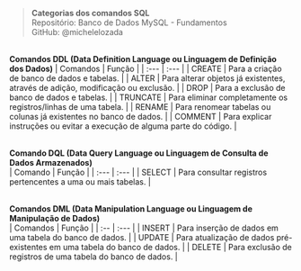 > **Categorias dos comandos SQL**  
> Repositório: Banco de Dados MySQL - Fundamentos   
> GitHub: @michelelozada
&nbsp;
     
&nbsp;   
**Comandos DDL (Data Definition Language ou Linguagem de Definição dos Dados)** 
| Comandos | Função                                                                          |
| :---     | :---                                                                            |
| CREATE   | Para a criação de banco de dados e tabelas.                                     |
| ALTER    | Para alterar objetos já existentes, através de adição, modificação ou exclusão. |
| DROP     | Para a exclusão de banco de dados e tabelas.                                    |
| TRUNCATE | Para eliminar completamente os registros/linhas de uma tabela.                  |
| RENAME   | Para renomear tabelas ou colunas já existentes no banco de dados.               |
| COMMENT  | Para explicar instruções ou evitar a execução de alguma parte do código.        |

&nbsp;
&nbsp;   
**Comando DQL (Data Query Language ou Linguagem de Consulta de Dados Armazenados)**   
| Comando | Função                                                       |
| :---    | :---                                                         |
| SELECT  | Para consultar registros pertencentes a uma ou mais tabelas. |

&nbsp;
&nbsp;   
**Comandos DML (Data Manipulation Language ou Linguagem de Manipulação de Dados)**   
| Comandos | Função                                                                    |
| :--      | :---                                                                      |
| INSERT   | Para inserção de dados em uma tabela do banco de dados.                   |
| UPDATE   | Para atualização de dados pré-existentes em uma tabela do banco de dados. |
| DELETE   | Para exclusão de registros de uma tabela do banco de dados.               |